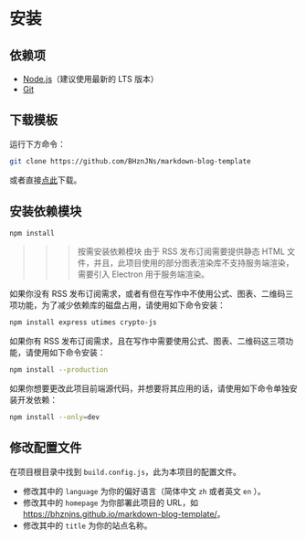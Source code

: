 # 安装

## 依赖项

- [Node.js](https://nodejs.org)（建议使用最新的 LTS 版本）
- [Git](https://git-scm.com/download)

## 下载模板

运行下方命令：
```bash
git clone https://github.com/BHznJNs/markdown-blog-template
```

或者直接[点此](https://github.com/BHznJNs/markdown-blog-template/archive/refs/heads/main.zip)下载。

## 安装依赖模块

```bash
npm install
```

>>>按需安装依赖模块
由于 RSS 发布订阅需要提供静态 HTML 文件，并且，此项目使用的部分图表渲染库不支持服务端渲染，需要引入 Electron 用于服务端渲染。

如果你没有 RSS 发布订阅需求，或者有但在写作中不使用公式、图表、二维码三项功能，为了减少依赖库的磁盘占用，请使用如下命令安装：
```bash
npm install express utimes crypto-js
```

如果你有 RSS 发布订阅需求，且在写作中需要使用公式、图表、二维码这三项功能，请使用如下命令安装：
```bash
npm install --production
```

如果你想要更改此项目前端源代码，并想要将其应用的话，请使用如下命令单独安装开发依赖：
```bash
npm install --only=dev
```
>>>

## 修改配置文件

在项目根目录中找到 ``build.config.js``，此为本项目的配置文件。
- 修改其中的 ``language`` 为你的偏好语言（简体中文 ``zh`` 或者英文 ``en`` ）。
- 修改其中的 ``homepage`` 为你部署此项目的 URL，如 [https:\/\/bhznjns.github.io/markdown-blog-template/](https://bhznjns.github.io/markdown-blog-template/)。
- 修改其中的 ``title`` 为你的站点名称。
